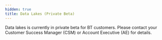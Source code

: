 ```yaml
---
hidden: true
title: Data Lakes (Private Beta)
---
```


Data lakes is currently in private beta for BT customers. Please contact your Customer Success Manager (CSM) or Account Executive (AE) for details.
